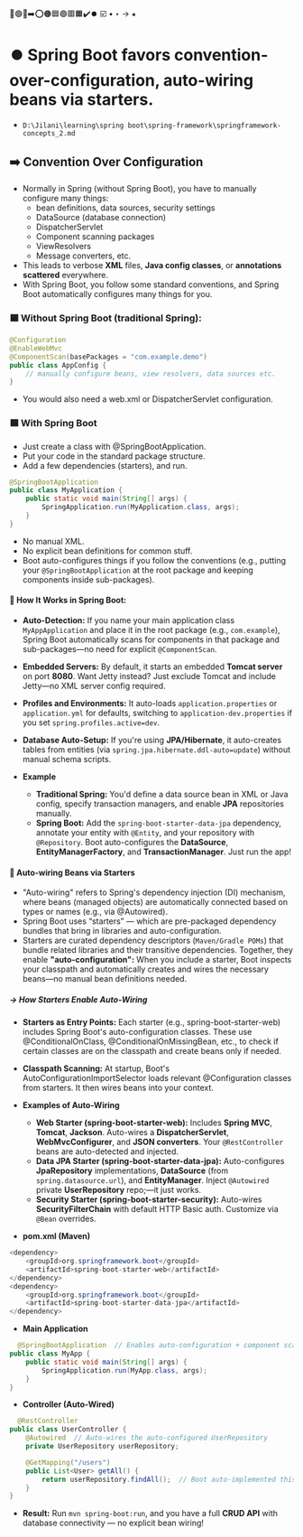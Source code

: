 🔵🟢🔴➡️⭕🟠🟦🟣🟥🟧✔️⏺️ ☑️ • ‣ → ⁕

# ⏺️ Spring Boot favors convention-over-configuration, auto-wiring beans via starters.

- `D:\Jilani\learning\spring boot\spring-framework\springframework-concepts_2.md`

## ➡️ Convention Over Configuration

- Normally in Spring (without Spring Boot), you have to manually configure many things:
  - bean definitions, data sources, security settings
  - DataSource (database connection)
  - DispatcherServlet
  - Component scanning packages
  - ViewResolvers
  - Message converters, etc.
- This leads to verbose **XML** files, **Java config classes**, or **annotations scattered** everywhere.
- With Spring Boot, you follow some standard conventions, and Spring Boot automatically configures many things for you.

### 🟦 Without Spring Boot (traditional Spring):

```java
@Configuration
@EnableWebMvc
@ComponentScan(basePackages = "com.example.demo")
public class AppConfig {
    // manually configure beans, view resolvers, data sources etc.
}

```

- You would also need a web.xml or DispatcherServlet configuration.

### 🟦 With Spring Boot

- Just create a class with @SpringBootApplication.
- Put your code in the standard package structure.
- Add a few dependencies (starters), and run.

```java
@SpringBootApplication
public class MyApplication {
    public static void main(String[] args) {
        SpringApplication.run(MyApplication.class, args);
    }
}

```

- No manual XML.
- No explicit bean definitions for common stuff.
- Boot auto-configures things if you follow the conventions (e.g., putting your `@SpringBootApplication` at the root package and keeping components inside sub-packages).

#### 🔵 How It Works in Spring Boot:

- **Auto-Detection:** If you name your main application class` MyAppApplication` and place it in the root package (e.g., `com.example`), Spring Boot automatically scans for components in that package and sub-packages—no need for explicit `@ComponentScan`.
- **Embedded Servers:** By default, it starts an embedded **Tomcat server** on port **8080**. Want Jetty instead? Just exclude Tomcat and include Jetty—no XML server config required.
- **Profiles and Environments:** It auto-loads `application.properties` or `application.yml` for defaults, switching to `application-dev.properties` if you set `spring.profiles.active=dev`.
- **Database Auto-Setup:** If you're using **JPA/Hibernate**, it auto-creates tables from entities (via `spring.jpa.hibernate.ddl-auto=update`) without manual schema scripts.

- **Example**
  - **Traditional Spring:** You'd define a data source bean in XML or Java config, specify transaction managers, and enable **JPA** repositories manually.
  - **Spring Boot:** Add the `spring-boot-starter-data-jpa` dependency, annotate your entity with `@Entity`, and your repository with `@Repository`. Boot auto-configures the **DataSource**, **EntityManagerFactory**, and **TransactionManager**. Just run the app!

#### 🔵 Auto-wiring Beans via Starters

- "Auto-wiring" refers to Spring's dependency injection (DI) mechanism, where beans (managed objects) are automatically connected based on types or names (e.g., via @Autowired).
- Spring Boot uses “starters” — which are pre-packaged dependency bundles that bring in libraries and auto-configuration.
- Starters are curated dependency descriptors (`Maven/Gradle POMs`) that bundle related libraries and their transitive dependencies. Together, they enable **"auto-configuration":** When you include a starter, Boot inspects your classpath and automatically creates and wires the necessary beans—no manual bean definitions needed.

##### → How Starters Enable Auto-Wiring

- **Starters as Entry Points:** Each starter (e.g., spring-boot-starter-web) includes Spring Boot's auto-configuration classes. These use @ConditionalOnClass, @ConditionalOnMissingBean, etc., to check if certain classes are on the classpath and create beans only if needed.
- **Classpath Scanning:** At startup, Boot's AutoConfigurationImportSelector loads relevant @Configuration classes from starters. It then wires beans into your context.

- **Examples of Auto-Wiring**

  - **Web Starter (spring-boot-starter-web):** Includes **Spring MVC**, **Tomcat**, **Jackson**. Auto-wires a **DispatcherServlet**, **WebMvcConfigurer**, and **JSON converters**. Your `@RestController` beans are auto-detected and injected.
  - **Data JPA Starter (spring-boot-starter-data-jpa):** Auto-configures **JpaRepository** implementations, **DataSource** (from `spring.datasource.url`), and **EntityManager**. Inject `@Autowired` private **UserRepository** repo;—it just works.
  - **Security Starter (spring-boot-starter-security):** Auto-wires **SecurityFilterChain** with default HTTP Basic auth. Customize via `@Bean` overrides.

- **pom.xml (Maven)**

```java
<dependency>
    <groupId>org.springframework.boot</groupId>
    <artifactId>spring-boot-starter-web</artifactId>
</dependency>
<dependency>
    <groupId>org.springframework.boot</groupId>
    <artifactId>spring-boot-starter-data-jpa</artifactId>
</dependency>
```

- **Main Application**

```java
  @SpringBootApplication  // Enables auto-configuration + component scanning
public class MyApp {
    public static void main(String[] args) {
        SpringApplication.run(MyApp.class, args);
    }
}
```

- **Controller (Auto-Wired)**

```java
  @RestController
public class UserController {
    @Autowired  // Auto-wires the auto-configured UserRepository
    private UserRepository userRepository;

    @GetMapping("/users")
    public List<User> getAll() {
        return userRepository.findAll();  // Boot auto-implemented this method
    }
}
```

- **Result:** Run `mvn spring-boot:run`, and you have a full **CRUD API** with database connectivity — no explicit bean wiring!
